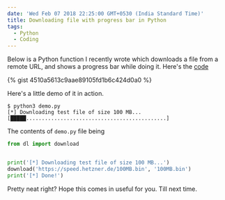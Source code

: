 ```yaml
---
date: 'Wed Feb 07 2018 22:25:00 GMT+0530 (India Standard Time)'
title: Downloading file with progress bar in Python
tags:
  - Python
  - Coding
---
```


Below is a Python function I recently wrote which downloads a file from a remote URL, and shows a progress bar while doing it. Here's the [code](https://gist.github.com/SkullTech/4510a5613c9aae89105fd1b6c424d0a0)

{% gist 4510a5613c9aae89105fd1b6c424d0a0 %}

Here's a little demo of it in action.

```console
$ python3 demo.py
[*] Downloading test file of size 100 MB...
[█████.............................................]
```

The contents of `demo.py` file being

```python
from dl import download


print('[*] Downloading test file of size 100 MB...')
download('https://speed.hetzner.de/100MB.bin', '100MB.bin')
print('[*] Done!')
```

Pretty neat right? Hope this comes in useful for you. Till next time.
